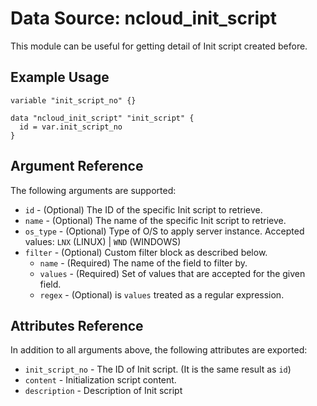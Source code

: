 # Data Source: ncloud_init_script

This module can be useful for getting detail of Init script created before.

## Example Usage

```hcl
variable "init_script_no" {}

data "ncloud_init_script" "init_script" {
  id = var.init_script_no
}
```

## Argument Reference

The following arguments are supported:

* `id` - (Optional) The ID of the specific Init script to retrieve. 
* `name` - (Optional) The name of the specific Init script to retrieve. 
* `os_type` - (Optional) Type of O/S to apply server instance. Accepted values: `LNX` (LINUX) | `WND` (WINDOWS)
* `filter` - (Optional) Custom filter block as described below.
  * `name` - (Required) The name of the field to filter by.
  * `values` - (Required) Set of values that are accepted for the given field.
  * `regex` - (Optional) is `values` treated as a regular expression.
  
## Attributes Reference

In addition to all arguments above, the following attributes are exported:

* `init_script_no` - The ID of Init script. (It is the same result as `id`)
* `content` - Initialization script content.
* `description` - Description of Init script